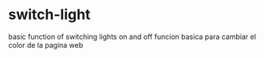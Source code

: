 # switch-light
basic function of switching lights on and off
funcion basica para cambiar el color de la pagina web
